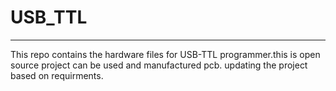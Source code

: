 # USB_TTL
---
This repo contains the hardware files for USB-TTL programmer.this is open source project can be used and manufactured pcb. updating the project based on requirments.

